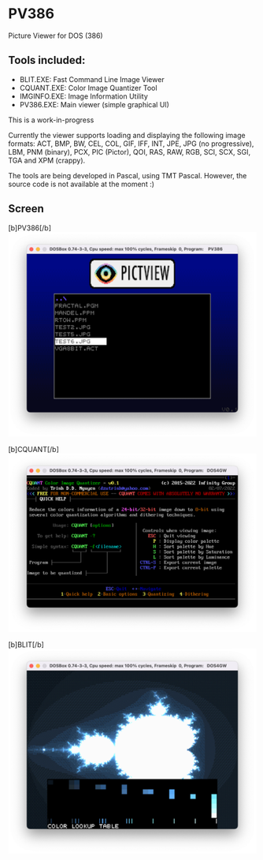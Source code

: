 # PV386
Picture Viewer for DOS (386)

## Tools included:
* BLIT.EXE: Fast Command Line Image Viewer 
* CQUANT.EXE: Color Image Quantizer Tool
* IMGINFO.EXE: Image Information Utility
* PV386.EXE: Main viewer (simple graphical UI)

This is a work-in-progress

Currently the viewer supports loading and displaying the following image formats:
ACT, BMP, BW, CEL, COL, GIF, IFF, INT, JPE, JPG (no progressive), LBM, PNM (binary), PCX, PIC (Pictor), QOI, RAS, RAW, RGB, SCI, SCX, SGI, TGA and XPM (crappy).

The tools are being developed in Pascal, using TMT Pascal. However, the source code is not available at the moment :)

## Screen

[b]PV386[/b]
![](https://github.com/dzutrinh/PV386/blob/main/screen1.png)

[b]CQUANT[/b]
![](https://github.com/dzutrinh/PV386/blob/main/screen2.png)

[b]BLIT[/b]
![](https://github.com/dzutrinh/PV386/blob/main/screen3.png)
